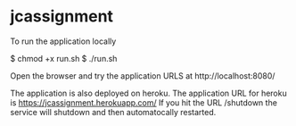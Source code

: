 # jcassignment

To run the application locally

$ chmod +x run.sh
$ ./run.sh

Open the browser and try the application URLS at http://localhost:8080/

The application is also deployed on heroku.
The application URL for heroku is https://jcassignment.herokuapp.com/
If you hit the URL /shutdown the service will shutdown and then automatocally restarted.




